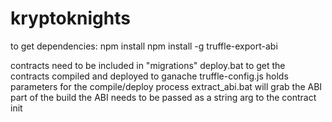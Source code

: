 # kryptoknights

to get dependencies:
npm install
npm install -g truffle-export-abi

contracts need to be included in "migrations"
deploy.bat to get the contracts compiled and deployed to ganache
truffle-config.js holds parameters for the compile/deploy process
extract_abi.bat will grab the ABI part of the build
the ABI needs to be passed as a string arg to the contract init
